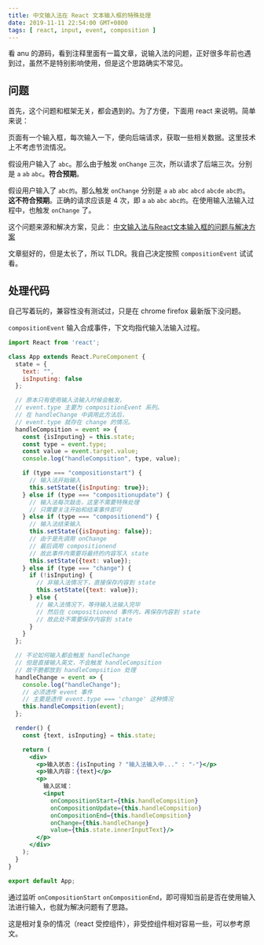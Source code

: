 ```yaml
---
title: 中文输入法在 React 文本输入框的特殊处理
date: 2019-11-11 22:54:00 GMT+0800
tags: [ react, input, event, composition ]
---
```


看 anu 的源码，看到注释里面有一篇文章，说输入法的问题，正好很多年前也遇到过，虽然不是特别影响使用，但是这个思路确实不常见。

<!-- truncate -->

## 问题

首先，这个问题和框架无关，都会遇到的。为了方便，下面用 react 来说明。简单来说：

页面有一个输入框，每次输入一下，便向后端请求，获取一些相关数据。这里技术上不考虑节流情况。

假设用户输入了 `abc`。那么由于触发 `onChange` 三次，所以请求了后端三次。分别是 `a` `ab` `abc`。**符合预期**。

假设用户输入了 `abc的`。那么触发 `onChange` 分别是 `a` `ab` `abc` `abcd` `abcde` `abc的`。**这不符合预期**。正确的请求应该是 4 次，即 `a` `ab` `abc` `abc的`。在使用输入法输入过程中，也触发 `onChange` 了。

这个问题来源和解决方案，见此： [中文输入法与React文本输入框的问题与解决方案](https://segmentfault.com/a/1190000008023476)

文章挺好的，但是太长了，所以 TLDR。我自己决定按照 `compositionEvent` 试试看。

## 处理代码

自己写着玩的，兼容性没有测试过，只是在 chrome firefox 最新版下没问题。

`compositionEvent` 输入合成事件，下文均指代输入法输入过程。

```jsx
import React from 'react';

class App extends React.PureComponent {
  state = {
    text: "",
    isInputing: false
  };

  // 原本只有使用输入法输入时候会触发，
  // event.type 主要为 compositionEvent 系列。
  // 在 handleChange 中调用此方法后，
  // event.type 就存在 change 的情况。
  handleCompsition = event => {
    const {isInputing} = this.state;
    const type = event.type;
    const value = event.target.value;
    console.log("handleCompsition", type, value);

    if (type === "compositionstart") {
      // 输入法开始输入
      this.setState({isInputing: true});
    } else if (type === "compositionupdate") {
      // 输入法每次敲击，这里不需要特殊处理
      // 只需要关注开始和结束事件即可
    } else if (type === "compositionend") {
      // 输入法结束输入
      this.setState({isInputing: false});
      // 由于是先调用 onChange
      // 最后调用 compositionend
      // 故此事件内需要将最终的内容写入 state
      this.setState({text: value});
    } else if (type === "change") {
      if (!isInputing) {
        // 非输入法情况下，直接保存内容到 state
        this.setState({text: value});
      } else {
        // 输入法情况下，等待输入法输入完毕
        // 然后在 compositionend 事件内，再保存内容到 state
        // 故此处不需要保存内容到 state
      }
    }
  };

  // 不论如何输入都会触发 handleChange
  // 但是直接输入英文，不会触发 handleCompsition
  // 故干脆都放到 handleCompsition 处理
  handleChange = event => {
    console.log("handleChange");
    // 必须透传 event 事件
    // 主要是透传 event.type === 'change' 这种情况
    this.handleCompsition(event);
  };

  render() {
    const {text, isInputing} = this.state;

    return (
      <div>
        <p>输入状态：{isInputing ? "输入法输入中..." : "-"}</p>
        <p>输入内容：{text}</p>
        <p>
          输入区域：
          <input
            onCompositionStart={this.handleCompsition}
            onCompositionUpdate={this.handleCompsition}
            onCompositionEnd={this.handleCompsition}
            onChange={this.handleChange}
            value={this.state.innerInputText}/>
        </p>
      </div>
    );
  }
}

export default App;
```

通过监听 `onCompositionStart` `onCompositionEnd`，即可得知当前是否在使用输入法进行输入，也就为解决问题有了思路。

这是相对复杂的情况（react 受控组件），非受控组件相对容易一些，可以参考原文。

